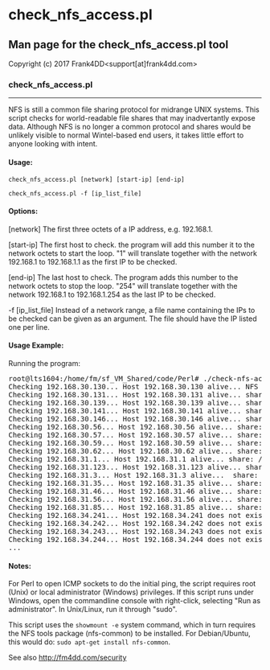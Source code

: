 # check_nfs_access.pl

## Man page for the check_nfs_access.pl tool

Copyright (c) 2017 Frank4DD<support[at]frank4dd.com>

### check_nfs_access.pl

* * *

NFS is still a common file sharing protocol for midrange UNIX systems. This script checks for world-readable file shares that may inadvertantly expose data. Although NFS is no longer a common protocol and shares would be unlikely visible to normal Wintel-based end users, it takes little effort to anyone looking with intent.

#### Usage:

`check_nfs_access.pl [network] [start-ip] [end-ip]`

`check_nfs_access.pl -f [ip_list_file]`

#### Options:

[network]
      The first three octets of a IP address, e.g. 192.168.1.

[start-ip]
      The first host to check. the program will add this number it to the network octets to start the loop. "1" will translate together with the network 192.168.1 to 192.168.1.1 as the first IP to be checked.

[end-ip]
      The last host to check. The program adds this number to the network octets to stop the loop. "254" will  translate together with the network 192.168.1 to 192.168.1.254 as the last IP to be checked.

-f [ip_list_file]
      Instead of a network range, a file name containing the IPs to be checked can be given as an argument. The file should have the IP listed one per line.

#### Usage Example:

Running the program:

<pre>root@lts1604:/home/fm/sf_VM_Shared/code/Perl# ./check-nfs-access.pl -f testiplist 
Checking 192.168.30.130... Host 192.168.30.130 alive... NFS access denied.
Checking 192.168.30.131... Host 192.168.30.131 alive... share: /export/images (everyone) share: /export/spot (everyone)
Checking 192.168.30.139... Host 192.168.30.139 alive... share: /export/images (everyone) share: /export/spot (everyone)
Checking 192.168.30.141... Host 192.168.30.141 alive... share: /export/images (everyone) share: /export/spot (everyone)
Checking 192.168.30.146... Host 192.168.30.146 alive... share: /export/images (everyone) share: /export/spot (everyone)
Checking 192.168.30.56... Host 192.168.30.56 alive... share: /export/images (everyone) share: /export/spot (everyone)
Checking 192.168.30.57... Host 192.168.30.57 alive... share: /export/images (everyone) share: /export/spot (everyone)
Checking 192.168.30.59... Host 192.168.30.59 alive... share: /export/images (everyone) share: /export/spot (everyone)
Checking 192.168.30.62... Host 192.168.30.62 alive... share: /export/images (everyone) share: /export/spot (everyone)
Checking 192.168.31.1... Host 192.168.31.1 alive... share: /export/images (everyone) share: /export/spot (everyone)
Checking 192.168.31.123... Host 192.168.31.123 alive... share: /export/images (everyone) share: /export/spot (everyone)
Checking 192.168.31.3... Host 192.168.31.3 alive...  share: /export/images (everyone) share: /export/spot (everyone)
Checking 192.168.31.35... Host 192.168.31.35 alive... share: /export/images (everyone) share: /export/spot (everyone)
Checking 192.168.31.46... Host 192.168.31.46 alive... share: /export/images (everyone) share: /export/spot (everyone)
Checking 192.168.31.56... Host 192.168.31.56 alive... share: /export/images (everyone) share: /export/spot (everyone)
Checking 192.168.31.85... Host 192.168.31.85 alive... share: /export/images (everyone) share: /export/spot (everyone)
Checking 192.168.34.241... Host 192.168.34.241 does not exist.
Checking 192.168.34.242... Host 192.168.34.242 does not exist.
Checking 192.168.34.243... Host 192.168.34.243 does not exist.
Checking 192.168.34.244... Host 192.168.34.244 does not exist.
...</pre>

#### Notes:

For Perl to open ICMP sockets to do the initial ping, the script requires root (Unix) or local administrator (Windows) privileges. If this script runs under Windows, open the commandline console with right-click, selecting "Run as administrator". In Unix/Linux, run it through "sudo".

This script uses the `showmount -e` system command, which in turn requires the NFS tools package (nfs-common) to be installed. For Debian/Ubuntu, this would do: `sudo apt-get install nfs-common`.

See also http://fm4dd.com/security
